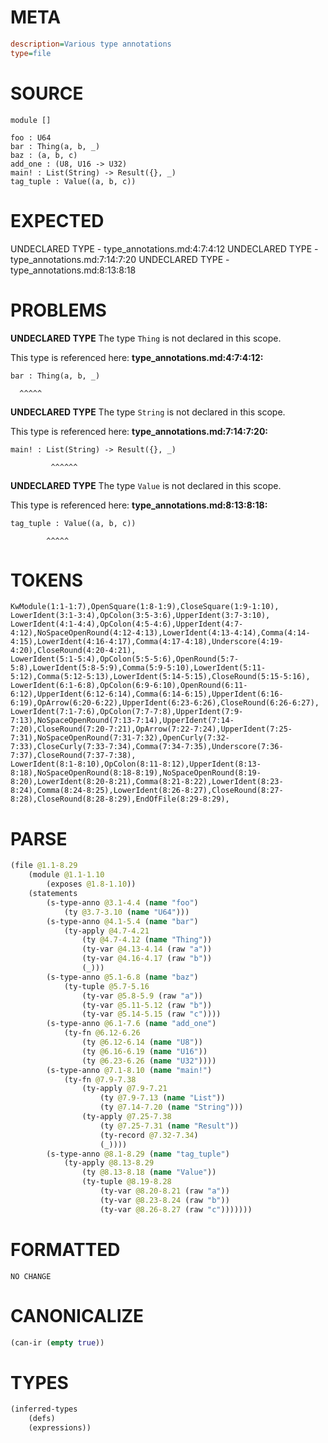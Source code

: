 # META
~~~ini
description=Various type annotations
type=file
~~~
# SOURCE
~~~roc
module []

foo : U64
bar : Thing(a, b, _)
baz : (a, b, c)
add_one : (U8, U16 -> U32)
main! : List(String) -> Result({}, _)
tag_tuple : Value((a, b, c))
~~~
# EXPECTED
UNDECLARED TYPE - type_annotations.md:4:7:4:12
UNDECLARED TYPE - type_annotations.md:7:14:7:20
UNDECLARED TYPE - type_annotations.md:8:13:8:18
# PROBLEMS
**UNDECLARED TYPE**
The type ``Thing`` is not declared in this scope.

This type is referenced here:
**type_annotations.md:4:7:4:12:**
```roc
bar : Thing(a, b, _)
```
      ^^^^^


**UNDECLARED TYPE**
The type ``String`` is not declared in this scope.

This type is referenced here:
**type_annotations.md:7:14:7:20:**
```roc
main! : List(String) -> Result({}, _)
```
             ^^^^^^


**UNDECLARED TYPE**
The type ``Value`` is not declared in this scope.

This type is referenced here:
**type_annotations.md:8:13:8:18:**
```roc
tag_tuple : Value((a, b, c))
```
            ^^^^^


# TOKENS
~~~zig
KwModule(1:1-1:7),OpenSquare(1:8-1:9),CloseSquare(1:9-1:10),
LowerIdent(3:1-3:4),OpColon(3:5-3:6),UpperIdent(3:7-3:10),
LowerIdent(4:1-4:4),OpColon(4:5-4:6),UpperIdent(4:7-4:12),NoSpaceOpenRound(4:12-4:13),LowerIdent(4:13-4:14),Comma(4:14-4:15),LowerIdent(4:16-4:17),Comma(4:17-4:18),Underscore(4:19-4:20),CloseRound(4:20-4:21),
LowerIdent(5:1-5:4),OpColon(5:5-5:6),OpenRound(5:7-5:8),LowerIdent(5:8-5:9),Comma(5:9-5:10),LowerIdent(5:11-5:12),Comma(5:12-5:13),LowerIdent(5:14-5:15),CloseRound(5:15-5:16),
LowerIdent(6:1-6:8),OpColon(6:9-6:10),OpenRound(6:11-6:12),UpperIdent(6:12-6:14),Comma(6:14-6:15),UpperIdent(6:16-6:19),OpArrow(6:20-6:22),UpperIdent(6:23-6:26),CloseRound(6:26-6:27),
LowerIdent(7:1-7:6),OpColon(7:7-7:8),UpperIdent(7:9-7:13),NoSpaceOpenRound(7:13-7:14),UpperIdent(7:14-7:20),CloseRound(7:20-7:21),OpArrow(7:22-7:24),UpperIdent(7:25-7:31),NoSpaceOpenRound(7:31-7:32),OpenCurly(7:32-7:33),CloseCurly(7:33-7:34),Comma(7:34-7:35),Underscore(7:36-7:37),CloseRound(7:37-7:38),
LowerIdent(8:1-8:10),OpColon(8:11-8:12),UpperIdent(8:13-8:18),NoSpaceOpenRound(8:18-8:19),NoSpaceOpenRound(8:19-8:20),LowerIdent(8:20-8:21),Comma(8:21-8:22),LowerIdent(8:23-8:24),Comma(8:24-8:25),LowerIdent(8:26-8:27),CloseRound(8:27-8:28),CloseRound(8:28-8:29),EndOfFile(8:29-8:29),
~~~
# PARSE
~~~clojure
(file @1.1-8.29
	(module @1.1-1.10
		(exposes @1.8-1.10))
	(statements
		(s-type-anno @3.1-4.4 (name "foo")
			(ty @3.7-3.10 (name "U64")))
		(s-type-anno @4.1-5.4 (name "bar")
			(ty-apply @4.7-4.21
				(ty @4.7-4.12 (name "Thing"))
				(ty-var @4.13-4.14 (raw "a"))
				(ty-var @4.16-4.17 (raw "b"))
				(_)))
		(s-type-anno @5.1-6.8 (name "baz")
			(ty-tuple @5.7-5.16
				(ty-var @5.8-5.9 (raw "a"))
				(ty-var @5.11-5.12 (raw "b"))
				(ty-var @5.14-5.15 (raw "c"))))
		(s-type-anno @6.1-7.6 (name "add_one")
			(ty-fn @6.12-6.26
				(ty @6.12-6.14 (name "U8"))
				(ty @6.16-6.19 (name "U16"))
				(ty @6.23-6.26 (name "U32"))))
		(s-type-anno @7.1-8.10 (name "main!")
			(ty-fn @7.9-7.38
				(ty-apply @7.9-7.21
					(ty @7.9-7.13 (name "List"))
					(ty @7.14-7.20 (name "String")))
				(ty-apply @7.25-7.38
					(ty @7.25-7.31 (name "Result"))
					(ty-record @7.32-7.34)
					(_))))
		(s-type-anno @8.1-8.29 (name "tag_tuple")
			(ty-apply @8.13-8.29
				(ty @8.13-8.18 (name "Value"))
				(ty-tuple @8.19-8.28
					(ty-var @8.20-8.21 (raw "a"))
					(ty-var @8.23-8.24 (raw "b"))
					(ty-var @8.26-8.27 (raw "c")))))))
~~~
# FORMATTED
~~~roc
NO CHANGE
~~~
# CANONICALIZE
~~~clojure
(can-ir (empty true))
~~~
# TYPES
~~~clojure
(inferred-types
	(defs)
	(expressions))
~~~
